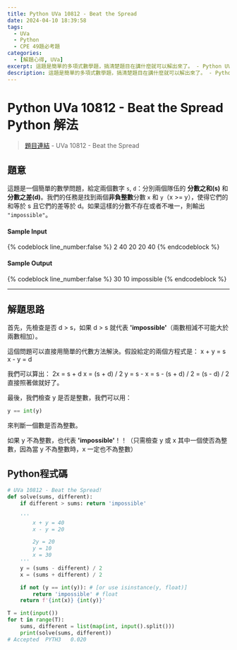 ```yaml
---
title: Python UVa 10812 - Beat the Spread
date: 2024-04-10 18:39:58
tags:
  - UVa
  - Python
  - CPE 49題必考題
categories:
  - [解題心得, UVa]
excerpt: 這題是簡單的多項式數學題，搞清楚題目在講什麼就可以解出來了。 - Python UVa 10812 - Beat the Spread 解題心得
description: 這題是簡單的多項式數學題，搞清楚題目在講什麼就可以解出來了。 - Python UVa 10812 - Beat the Spread 解題心得
---
```

# Python UVa 10812 - Beat the Spread Python 解法

>[題目連結](https://onlinejudge.org/index.php?option=onlinejudge&Itemid=8&page=show_problem&problem=1753) - UVa 10812 - Beat the Spread


## 題意
這題是一個簡單的數學問題，給定兩個數字 `s`, `d`：分別兩個隊伍的 **分數之和(s)** 和 **分數之差(d)**。我們的任務是找到兩個**非負整數**分數 `x` 和 `y`（x >= y），使得它們的和等於 s 且它們的差等於 d。如果這樣的分數不存在或者不唯一，則輸出 `"impossible"`。

#### Sample Input 
{% codeblock line_number:false %}
2
40 20
20 40
{% endcodeblock %}

#### Sample Output 
{% codeblock line_number:false %}
30 10
impossible
{% endcodeblock %}

---

## 解題思路
首先，先檢查是否 d > s，如果 d > s 就代表 **'impossible'**（兩數相減不可能大於兩數相加）。

這個問題可以直接用簡單的代數方法解決。假設給定的兩個方程式是：
x + y = s
x - y = d

我們可以算出：
2x = s + d
x = (s + d) / 2
y = s - x = s - (s + d) / 2 = (s - d) / 2
直接照著做就好了。

最後，我們檢查 y 是否是整數，我們可以用：
```python
y == int(y)
```
來判斷一個數是否為整數。

如果 y 不為整數，也代表 **'impossible'**！！（只需檢查 y 或 x 其中一個使否為整數，因為當 y 不為整數時，x 一定也不為整數） 

## Python程式碼
```python
# UVa 10812 - Beat the Spread!
def solve(sums, different):
    if different > sums: return 'impossible'

    '''
        x + y = 40
        x - y = 20

        2y = 20
        y = 10
        x = 30
    '''
    y = (sums - different) / 2
    x = (sums + different) / 2 

    if not (y == int(y)): # [or use isinstance(y, float)]
        return 'impossible' # float
    return f'{int(x)} {int(y)}'

T = int(input())
for t in range(T):
    sums, different = list(map(int, input().split()))
    print(solve(sums, different))
# Accepted	PYTH3	0.020
```